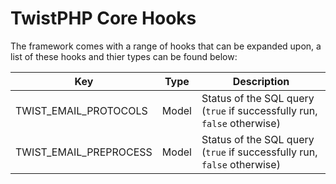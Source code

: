 # TwistPHP Core Hooks

The framework comes with a range of hooks that can be expanded upon, a list of these hooks and thier types can be found below:

| Key                        | Type        | Description                                                                                        |
| -------------------------- | ----------- | -------------------------------------------------------------------------------------------------- |
| TWIST_EMAIL_PROTOCOLS      | Model       | Status of the SQL query (`true` if successfully run, `false` otherwise)                            |
| TWIST_EMAIL_PREPROCESS     | Model       | Status of the SQL query (`true` if successfully run, `false` otherwise)                            |